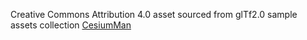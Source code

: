 Creative Commons Attribution 4.0 asset sourced from glTf2.0 sample assets collection [CesiumMan](https://github.com/KhronosGroup/glTF-Sample-Models/tree/main/2.0/CesiumMan)
